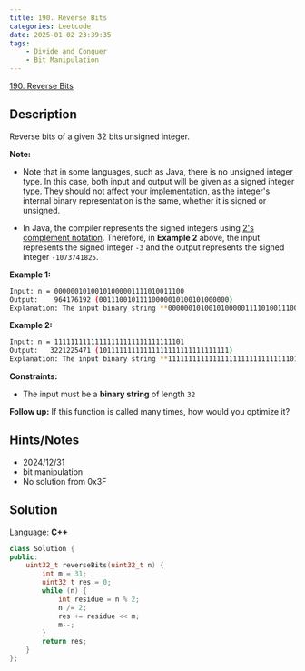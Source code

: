 ```yaml
---
title: 190. Reverse Bits
categories: Leetcode
date: 2025-01-02 23:39:35
tags:
    - Divide and Conquer
    - Bit Manipulation
---
```


[190. Reverse Bits](https://leetcode.com/problems/reverse-bits/description/?envType=problem-list-v2&envId=plakya4j)

## Description

Reverse bits of a given 32 bits unsigned integer.

**Note:**

- Note that in some languages, such as Java, there is no unsigned integer type. In this case, both input and output will be given as a signed integer type. They should not affect your implementation, as the integer's internal binary representation is the same, whether it is signed or unsigned.

- In Java, the compiler represents the signed integers using <a href="https://en.wikipedia.org/wiki/Two%27s_complement" target="_blank">2's complement notation</a>. Therefore, in **Example 2**  above, the input represents the signed integer `-3` and the output represents the signed integer `-1073741825`.

**Example 1:**

```bash
Input: n = 00000010100101000001111010011100
Output:    964176192 (00111001011110000010100101000000)
Explanation: The input binary string **00000010100101000001111010011100**  represents the unsigned integer 43261596, so return 964176192 which its binary representation is **00111001011110000010100101000000** .
```

**Example 2:**

```bash
Input: n = 11111111111111111111111111111101
Output:   3221225471 (10111111111111111111111111111111)
Explanation: The input binary string **11111111111111111111111111111101**  represents the unsigned integer 4294967293, so return 3221225471 which its binary representation is **10111111111111111111111111111111** .
```

**Constraints:**

- The input must be a **binary string**  of length `32`

**Follow up:**  If this function is called many times, how would you optimize it?

## Hints/Notes

- 2024/12/31
- bit manipulation
- No solution from 0x3F

## Solution

Language: **C++**

```C++
class Solution {
public:
    uint32_t reverseBits(uint32_t n) {
        int m = 31;
        uint32_t res = 0;
        while (n) {
            int residue = n % 2;
            n /= 2;
            res += residue << m;
            m--;
        }
        return res;
    }
};
```
